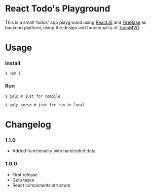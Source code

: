 # React Todo's Playground

This is a small 'todos' app playground using [ReactJS](https://facebook.github.io/react/) and [FireBase](https://www.firebase.com/) as backend platform, using the design and functionality of [TodoMVC](http://todomvc.com/).

# Usage

### Install

    $ npm i

### Run

    $ gulp # just for compile

    $ gulp serve # just for run in local

# Changelog

### 1.1.0

* Added functionality with hardcoded data

### 1.0.0

* First release
* Gulp tasks
* React components structure